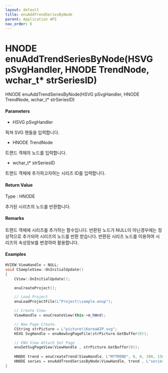 ```yaml
---
layout: default
title: enuAddTrendSeriesByNode
parent: Application API
nav_order: 6
---
```

# HNODE enuAddTrendSeriesByNode\(HSVG pSvgHandler, HNODE TrendNode, wchar\_t\* strSeriesID\)

HNODE enuAddTrendSeriesByNode\(HSVG pSvgHandler, HNODE TrendNode, wchar\_t\* strSeriesID\)

#### Parameters

* HSVG pSvgHandler

픽쳐 SVG 핸들을 입력합니다.

* HNODE TrendNode

트랜드 객체의 노드를 입력합니다.

* wchar\_t\* strSeriesID

트랜드 객체에 추가하고자하는 시리즈 ID를 입력합니다.

#### Return Value

Type : HNODE

추가된 시리즈의 노드를 반환합니다.

#### Remarks

트랜드 객체에 시리즈를 추가하는 함수입니다. 반환된 노드가 NULL이 아닌경우에는 정상적으로 추가되어 시리즈의 노드를 반환 받습니다. 반환된 시리즈 노드를 이용하여 시리즈의 속성정보를 변경하여 활용합니다.

#### Examples

```cpp
HVIEW ViewHandle = NULL; 
void CSampleView::OnInitialUpdate() 
{ 
    CView::OnInitialUpdate(); 

    enuCreateProject(); 

    // Load Project
    enuLoadProjectFile(L"Project\\sample.enup"); 

    // Create View
    ViewHandle = enuCreateView(this->m_hWnd); 

    // New Page Create. 
    CString strPicture = L"picture\\KoreaAIP.svg"; 
    HSVG SvgHandle = enuNewSvgPageFile(strPicture.GetBuffer(0)); 

    // ENU View Attach Set Page 
    enuSetSvgPageView(ViewHandle , strPicture.GetBuffer(0)); 
    
    HNODE trend = enuCreateTrend(ViewHandle, L"MYTREND", 0, 0, 200, 150, 0, 0);
    HNODE series = enuAddTrendSeriesByNode(ViewHandle, trend , L"series1");
}
```



